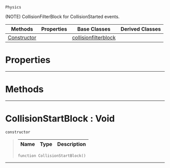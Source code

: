  `Physics`

(NOTE) CollisionFilterBlock for CollisionStarted events.

|Methods|Properties|Base Classes|Derived Classes|
|---|---|---|---|
|[ Constructor](https://github.com/PlasmaEngine/PlasmaDocs/tree/master/docs/C%2B%2B/code_reference/class_reference/collisionstartblock.markdown#collisionstartblock-void)| |[collisionfilterblock](https://github.com/PlasmaEngine/PlasmaDocs/tree/master/docs/C%2B%2B/code_reference/class_reference/collisionfilterblock.markdown)| |


 #  Properties


---  
 #  Methods


---  
 #  CollisionStartBlock : Void

 `constructor`

> 
> |Name|Type|Description|
> |---|---|---|
> ``` lang=cpp, name=Lightning
> function CollisionStartBlock()
> ``` 


---  
 

 